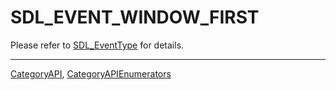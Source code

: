 # SDL_EVENT_WINDOW_FIRST

Please refer to [SDL_EventType](SDL_EventType) for details.

----
[CategoryAPI](CategoryAPI), [CategoryAPIEnumerators](CategoryAPIEnumerators)

